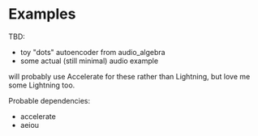 # Examples

TBD:

- toy "dots" autoencoder from audio_algebra
- some actual (still minimal) audio example 

will probably use Accelerate for these rather than Lightning, but love me some Lightning too. 


Probable dependencies:

- accelerate
- aeiou

